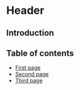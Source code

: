 # Header

## Introduction

## Table of contents

* [First page](./pages/page_1.md)
* [Second page](./pages/page_2.md)
* [Third page](./pages/page_3.md)

